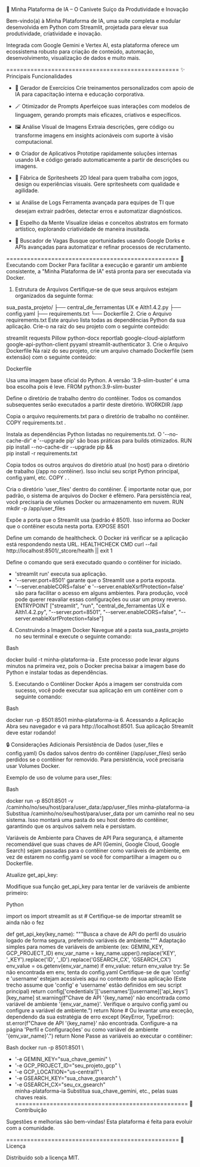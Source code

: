 
🚀 Minha Plataforma de IA – O Canivete Suíço da Produtividade e Inovação

Bem-vindo(a) à Minha Plataforma de IA, uma suíte completa e modular desenvolvida em Python com Streamlit, projetada para elevar sua produtividade, criatividade e inovação.

Integrada com Google Gemini e Vertex AI, esta plataforma oferece um ecossistema robusto para criação de conteúdo, automação, desenvolvimento, visualização de dados e muito mais.

==================================================
✨ Principais Funcionalidades

- 🧠 Gerador de Exercícios
  Crie treinamentos personalizados com apoio de IA para capacitação interna e educação corporativa.

- 🪄 Otimizador de Prompts
  Aperfeiçoe suas interações com modelos de linguagem, gerando prompts mais eficazes, criativos e específicos.

- 🖼️ Análise Visual de Imagens
  Extraia descrições, gere código ou transforme imagens em insights acionáveis com suporte à visão computacional.

- ⚙️ Criador de Aplicativos
  Prototipe rapidamente soluções internas usando IA e código gerado automaticamente a partir de descrições ou imagens.

- 🎨 Fábrica de Spritesheets 2D
  Ideal para quem trabalha com jogos, design ou experiências visuais. Gere spritesheets com qualidade e agilidade.

- 📊 Análise de Logs
  Ferramenta avançada para equipes de TI que desejam extrair padrões, detectar erros e automatizar diagnósticos.

- 🧠 Espelho da Mente
  Visualize ideias e conceitos abstratos em formato artístico, explorando criatividade de maneira inusitada.

- 🔎 Buscador de Vagas
  Busque oportunidades usando Google Dorks e APIs avançadas para automatizar e refinar processos de recrutamento.

==================================================
🐳 Executando com Docker
Para facilitar a execução e garantir um ambiente consistente, a "Minha Plataforma de IA" está pronta para ser executada via Docker.

1. Estrutura de Arquivos
Certifique-se de que seus arquivos estejam organizados da seguinte forma:

sua_pasta_projeto/
├── central_de_ferramentas UX e Alth1.4.2.py
├── config.yaml
├── requirements.txt
└── Dockerfile
2. Crie o Arquivo requirements.txt
Este arquivo lista todas as dependências Python da sua aplicação. Crie-o na raiz do seu projeto com o seguinte conteúdo:

streamlit
requests
Pillow
python-docx
reportlab
google-cloud-aiplatform
google-api-python-client
pyyaml
streamlit-authenticator
3. Crie o Arquivo Dockerfile
Na raiz do seu projeto, crie um arquivo chamado Dockerfile (sem extensão) com o seguinte conteúdo:

Dockerfile

 Usa uma imagem base oficial do Python.
 A versão '3.9-slim-buster' é uma boa escolha pois é leve.
FROM python:3.9-slim-buster

 Define o diretório de trabalho dentro do contêiner.
 Todos os comandos subsequentes serão executados a partir deste diretório.
WORKDIR /app

 Copia o arquivo requirements.txt para o diretório de trabalho no contêiner.
COPY requirements.txt .

 Instala as dependências Python listadas no requirements.txt.
 O '--no-cache-dir' e '--upgrade pip' são boas práticas para builds otimizados.
RUN pip install --no-cache-dir --upgrade pip && \
    pip install -r requirements.txt

 Copia todos os outros arquivos do diretório atual (no host) para o diretório de trabalho (/app no contêiner).
 Isso inclui seu script Python principal, config.yaml, etc.
COPY . .

 Cria o diretório 'user_files' dentro do contêiner.
 É importante notar que, por padrão, o sistema de arquivos do Docker é efêmero.
 Para persistência real, você precisaria de volumes Docker ou armazenamento em nuvem.
RUN mkdir -p /app/user_files

 Expõe a porta que o Streamlit usa (padrão é 8501).
 Isso informa ao Docker que o contêiner escuta nesta porta.
EXPOSE 8501

 Define um comando de healthcheck.
 O Docker irá verificar se a aplicação está respondendo nesta URL.
HEALTHCHECK CMD curl --fail http://localhost:8501/_stcore/health || exit 1

 Define o comando que será executado quando o contêiner for iniciado.
 - 'streamlit run' executa sua aplicação.
 - '--server.port=8501' garante que o Streamlit use a porta exposta.
 - '--server.enableCORS=false' e '--server.enableXsrfProtection=false' são para facilitar o acesso em alguns ambientes.
   Para produção, você pode querer reavaliar essas configurações ou usar um proxy reverso.
ENTRYPOINT ["streamlit", "run", "central_de_ferramentas UX e Alth1.4.2.py", "--server.port=8501", "--server.enableCORS=false", "--server.enableXsrfProtection=false"]
4. Construindo a Imagem Docker
Navegue até a pasta sua_pasta_projeto no seu terminal e execute o seguinte comando:

Bash

docker build -t minha-plataforma-ia .
Este processo pode levar alguns minutos na primeira vez, pois o Docker precisa baixar a imagem base do Python e instalar todas as dependências.

5. Executando o Contêiner Docker
Após a imagem ser construída com sucesso, você pode executar sua aplicação em um contêiner com o seguinte comando:

Bash

docker run -p 8501:8501 minha-plataforma-ia
6. Acessando a Aplicação
Abra seu navegador e vá para http://localhost:8501. Sua aplicação Streamlit deve estar rodando!

🔒 Considerações Adicionais
Persistência de Dados (user_files e config.yaml)
Os dados salvos dentro do contêiner (/app/user_files) serão perdidos se o contêiner for removido. Para persistência, você precisaria usar Volumes Docker.

Exemplo de uso de volume para user_files:

Bash

docker run -p 8501:8501 -v /caminho/no/seu/host/para/user_data:/app/user_files minha-plataforma-ia
Substitua /caminho/no/seu/host/para/user_data por um caminho real no seu sistema. Isso montará uma pasta do seu host dentro do contêiner, garantindo que os arquivos salvem nela e persistam.

Variáveis de Ambiente para Chaves de API
Para segurança, é altamente recomendável que suas chaves de API (Gemini, Google Cloud, Google Search) sejam passadas para o contêiner como variáveis de ambiente, em vez de estarem no config.yaml se você for compartilhar a imagem ou o Dockerfile.

Atualize get_api_key:

Modifique sua função get_api_key para tentar ler de variáveis de ambiente primeiro:

Python

import os
import streamlit as st # Certifique-se de importar streamlit se ainda não o fez

def get_api_key(key_name):
    """Busca a chave de API do perfil do usuário logado de forma segura, preferindo variáveis de ambiente."""
     Adaptação simples para nomes de variáveis de ambiente (ex: GEMINI_KEY, GCP_PROJECT_ID)
    env_var_name = key_name.upper().replace('KEY', '_KEY').replace('ID', '_ID').replace('GSEARCH_CX', 'GSEARCH_CX')
    env_value = os.getenv(env_var_name)
    if env_value:
        return env_value
    try:
         Se não encontrada em env, tenta do config.yaml
         Certifique-se de que 'config' e 'username' estejam acessíveis aqui no contexto de sua aplicação
         (Este trecho assume que 'config' e 'username' estão definidos em seu script principal)
         return config['credentials']['usernames'][username]['api_keys'][key_name]
        st.warning(f"Chave de API '{key_name}' não encontrada como variável de ambiente '{env_var_name}'. Verifique o arquivo config.yaml ou configure a variável de ambiente.")
        return None # Ou levantar uma exceção, dependendo da sua estratégia de erro
    except (KeyError, TypeError):
        st.error(f"Chave de API '{key_name}' não encontrada. Configure-a na página 'Perfil e Configurações' ou como variável de ambiente '{env_var_name}'.")
        return None
Passe as variáveis ao executar o contêiner:

Bash
docker run -p 8501:8501 \
- '-e GEMINI_KEY="sua_chave_gemini" \
- '-e GCP_PROJECT_ID="seu_projeto_gcp" \
- '-e GCP_LOCATION="us-central1" \
- '-e GSEARCH_KEY="sua_chave_gsearch" \
- '-e GSEARCH_CX="seu_cx_gsearch" \
minha-plataforma-ia
Substitua sua_chave_gemini, etc., pelas suas chaves reais.
==================================================
📣 Contribuição

Sugestões e melhorias são bem-vindas! Esta plataforma é feita para evoluir com a comunidade.

==================================================
🧠 Licença

Distribuído sob a licença MIT.
